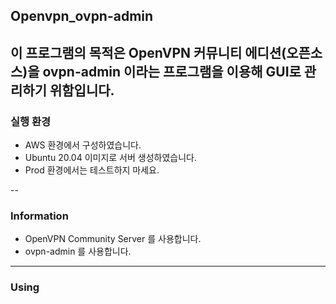 ## Openvpn_ovpn-admin
**이 프로그램의 목적은 OpenVPN 커뮤니티 에디션(오픈소스)을 ovpn-admin 이라는 프로그램을 이용해 GUI로 관리하기 위함입니다.** 
---
### 실행 환경
* AWS 환경에서 구성하였습니다.
* Ubuntu 20.04 이미지로 서버 생성하였습니다.
* Prod 환경에서는 테스트하지 마세요.

--
### Information
* OpenVPN Community Server 를 사용합니다.
* ovpn-admin 를 사용합니다.

---
### Using

